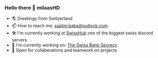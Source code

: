 

<!--
**milaasHD/milaasHD** is a ✨ _special_ ✨ repository because its `README.md` (this file) appears on your GitHub profile.

Here are some ideas to get you started:

- 🔭 I’m currently working on ...
- 🌱 I’m currently learning ...
- 👯 I’m looking to collaborate on ...
- 🤔 I’m looking for help with ...
- 💬 Ask me about ...

- 😄 Pronouns: ...
- ⚡ Fun fact: ...
-->
### Hello there 👋 milaasHD

- 🌎 Greetings from Switzerland
- 📫 How to reach me: saalim.baba@outlook.com
- 🛠️ I'm currently working at [SwissHub](https://swisshub.gg/) one of the biggest swiss discord servers
- 🚀 I'm currently working on: [The Swiss Bank Secrecy](https://bankgeheimnis.vercel.app/)
- 🥸 Open for collaberations and teamwork on projects


 
